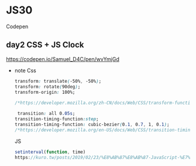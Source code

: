 # JS30

Codepen

## day2 CSS + JS Clock
https://codepen.io/Samuel_D4C/pen/wvYmjGd

- note
  Css
  ```css
  transform: translate(-50%, -50%);
  transform: rotate(90deg);
  transform-origin: 100%;
 
  /*https://developer.mozilla.org/zh-CN/docs/Web/CSS/transform-function*/
  
   transition: all 0.05s;
  transition-timing-function:step;
  transition-timing-function: cubic-bezier(0.1, 0.7, 1, 0.1);
  /*https://developer.mozilla.org/en-US/docs/Web/CSS/transition-timing-function*/
  ```
  
  JS
  ```js
  setinterval(function, time)
  https://kuro.tw/posts/2019/02/23/%E8%AB%87%E8%AB%87-JavaScript-%E7%9A%84-setTimeout-%E8%88%87-setInterval/
  ```
